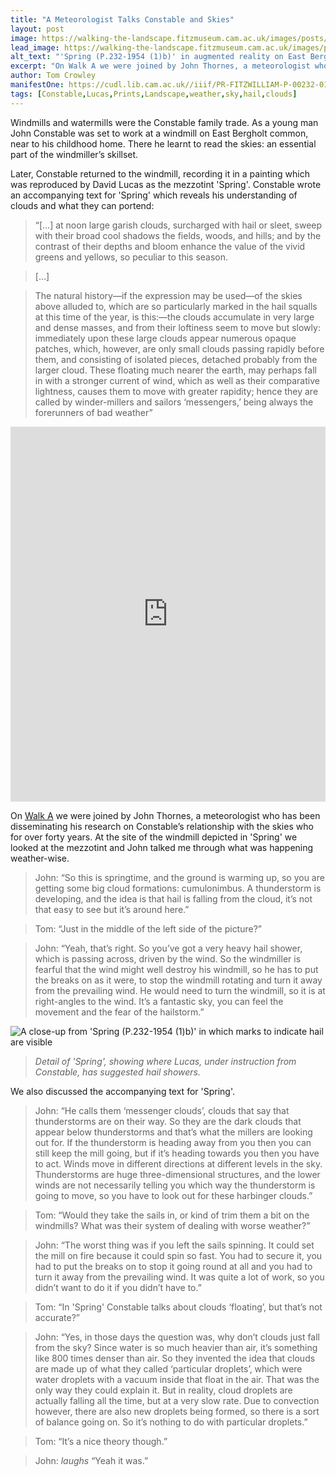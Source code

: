 ```yaml
---
title: "A Meteorologist Talks Constable and Skies"
layout: post
image: https://walking-the-landscape.fitzmuseum.cam.ac.uk/images/posts/Meteorologist-Skies_crop-preview.jpg
lead_image: https://walking-the-landscape.fitzmuseum.cam.ac.uk/images/posts/Meteorologist-Skies_crop.jpg
alt_text: "'Spring (P.232-1954 (1)b)' in augmented reality on East Bergholt Common"
excerpt: "On Walk A we were joined by John Thornes, a meteorologist who has been disseminating his research on Constable’s relationship with the skies."
author: Tom Crowley
manifestOne: https://cudl.lib.cam.ac.uk//iiif/PR-FITZWILLIAM-P-00232-01954-00001-B
tags: [Constable,Lucas,Prints,Landscape,weather,sky,hail,clouds]
---
```


Windmills and watermills were the Constable family trade. As a young man John Constable was set to work at a windmill on East Bergholt common, near to his childhood home. There he learnt to read the skies: an essential part of the windmiller’s skillset.

Later, Constable returned to the windmill, recording it in a painting which was reproduced by David Lucas as the mezzotint 'Spring'. Constable wrote an accompanying text for 'Spring' which reveals his understanding of clouds and what they can portend:  

> “[…] at noon large garish clouds, surcharged with hail or sleet, sweep with their broad cool shadows the fields, woods, and hills; and by the contrast of their depths and bloom enhance the value of the vivid greens and yellows, so peculiar to this season.

> […]

> The natural history—if the expression may be used—of the skies above alluded to, which are so particularly marked in the hail squalls at this time of the year, is this:—the clouds accumulate in very large and dense masses, and from their loftiness seem to move but slowly: immediately upon these large clouds appear numerous opaque patches, which, however, are only small clouds passing rapidly before them, and consisting of isolated pieces, detached probably from the larger cloud. These floating much nearer the earth, may perhaps fall in with a stronger current of wind, which as well as their comparative lightness, causes them to move with greater rapidity; hence they are called by winder-millers and sailors ‘messengers,’ being always the forerunners of bad weather”

<iframe src="https://fitzmuseum.cam.ac.uk/uv.html#?manifest={{ page.manifestOne }}&c=0&m=0&cv=0&config=&locales=en-GB:English (GB),cy-GB:Cymraeg,fr-FR:Français (FR),pl-PL:Polski,sv-SE:Svenska&r=0" width="100%" height="600" allowfullscreen frameborder="0"></iframe>

On [Walk A]({{site.url}}/walks/Walk-A/) we were joined by John Thornes, a meteorologist who has been disseminating his research on Constable’s relationship with the skies who for over forty years. At the site of the windmill depicted in 'Spring' we looked at the mezzotint and John talked me through what was happening weather-wise.

> John: “So this is springtime, and the ground is warming up, so you are getting some big cloud formations: cumulonimbus. A thunderstorm is developing, and the idea is that hail is falling from the cloud, it’s not that easy to see but it’s around here.”

> Tom: “Just in the middle of the left side of the picture?”

> John: “Yeah, that’s right. So you’ve got a very heavy hail shower, which is passing across, driven by the wind. So the windmiller is fearful that the wind might well destroy his windmill, so he has to put the breaks on as it were, to stop the windmill rotating and turn it away from the prevailing wind. He would need to turn the windmill, so it is at right-angles to the wind. It’s a fantastic sky, you can feel the movement and the fear of the hailstorm.”

![A close-up from 'Spring (P.232-1954 (1)b)' in which marks to indicate hail are visible]({{site.url}}/images/posts/Spring-Hail-crop.jpg)
> <cite>Detail of 'Spring', showing where Lucas, under instruction from Constable, has suggested hail showers.</cite>

We also discussed the accompanying text for 'Spring'.
 
> John: “He calls them ‘messenger clouds’, clouds that say that thunderstorms are on their way. So they are the dark clouds that appear below thunderstorms and that’s what the millers are looking out for.  If the thunderstorm is heading away from you then you can still keep the mill going, but if it’s heading towards you then you have to act. Winds move in different directions at different levels in the sky. Thunderstorms are huge three-dimensional structures, and the lower winds are not necessarily telling you which way the thunderstorm is going to move, so you have to look out for these harbinger clouds.”

> Tom: “Would they take the sails in, or kind of trim them a bit on the windmills? What was their system of dealing with worse weather?”

> John: “The worst thing was if you left the sails spinning. It could set the mill on fire because it could spin so fast. You had to secure it, you had to put the breaks on to stop it going round at all and you had to turn it away from the prevailing wind. It was quite a lot of work, so you didn’t want to do it if you didn’t have to.”

> Tom: “In 'Spring' Constable talks about clouds ‘floating’, but that’s not accurate?”

> John: “Yes, in those days the question was, why don’t clouds just fall from the sky? Since water is so much heavier than air, it’s something like 800 times denser than air. So they invented the idea that clouds are made up of what they called ‘particular droplets’, which were water droplets with a vacuum inside that float in the air. That was the only way they could explain it. But in reality, cloud droplets are actually falling all the time, but at a very slow rate. Due to convection however, there are also new droplets being formed, so there is a sort of balance going on. So it’s nothing to do with particular droplets.”

> Tom: “It’s a nice theory though.”

> John: *laughs* “Yeah it was.”
